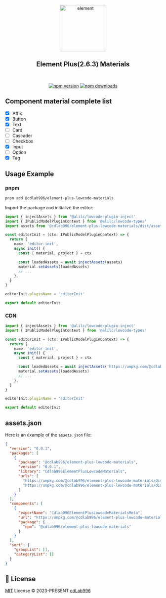 <div align="center">

<a href="https://element-plus.org/en-US/"><img alt="element" src="https://element-plus.org/images/element-plus-logo-small.svg" width="150"/></a>

## Element Plus(2.6.3) Materials

<br />

[![npm version](https://img.shields.io/npm/v/@cdlab996/element-plus-lowcode-materials?logo=npm)](https://www.npmjs.com/package/@cdlab996/element-plus-lowcode-materials)
[![npm downloads](https://img.shields.io/npm/dm/@cdlab996/element-plus-lowcode-materials)](https://www.npmjs.com/package/@cdlab996/element-plus-lowcode-materials)

</div>

## Component material complete list

- [x] Affix
- [x] Button
- [x] Text
- [ ] Card
- [ ] Cascader
- [ ] Checkbox
- [x] Input
- [ ] Option
- [x] Tag

## Usage Example

### pnpm

```bash
pnpm add @cdlab996/element-plus-lowcode-materials
```

Import the package and initialize the editor:

```ts
import { injectAssets } from '@alilc/lowcode-plugin-inject'
import { IPublicModelPluginContext } from '@alilc/lowcode-types'
import assets from '@cdlab996/element-plus-lowcode-materials/dist/assets.json'

const editorInit = (ctx: IPublicModelPluginContext) => {
  return {
    name: 'editor-init',
    async init() {
      const { material, project } = ctx

      const loadedAssets = await injectAssets(assets)
      material.setAssets(loadedAssets)
      // ...
    },
  }
}

editorInit.pluginName = 'editorInit'

export default editorInit
```

### CDN

```ts
import { injectAssets } from '@alilc/lowcode-plugin-inject'
import { IPublicModelPluginContext } from '@alilc/lowcode-types'

const editorInit = (ctx: IPublicModelPluginContext) => {
  return {
    name: 'editor-init',
    async init() {
      const { material, project } = ctx

      const loadedAssets = await injectAssets('https://unpkg.com/@cdlab996/element-plus-lowcode-materials/dist/assets.json')
      material.setAssets(loadedAssets)
      // ...
    },
  }
}

editorInit.pluginName = 'editorInit'

export default editorInit
```

## assets.json

Here is an example of the `assets.json` file:

```json
{
  "version": "0.0.1",
  "packages": [
    {
      "package": "@cdlab996/element-plus-lowcode-materials",
      "version": "0.0.1",
      "library": "Cdlab996ElementPlusLowcodeMaterials",
      "urls": [
        "https://unpkg.com/@cdlab996/element-plus-lowcode-materials/dist/index.css",
        "https://unpkg.com/@cdlab996/element-plus-lowcode-materials/dist/index.js"
      ]
    }
  ],
  "components": [
    {
      "exportName": "Cdlab996ElementPlusLowcodeMaterialsMeta",
      "url": "https://unpkg.com/@cdlab996/element-plus-lowcode-materials/dist/meta.js",
      "package": {
        "npm": "@cdlab996/element-plus-lowcode-materials"
      }
    }
  ],
  "sort": {
    "groupList": [],
    "categoryList": []
  }
}
```

## 📜 License

[MIT](./LICENSE) License &copy; 2023-PRESENT [cdLab996](https://github.com/cdLab996)
